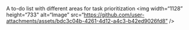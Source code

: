 A to-do list with different areas for task prioritization
<img width=“1128” height=“733" alt=“Image” src=“https://github.com/user-attachments/assets/bdc3c04b-4261-4d12-a4c3-b42ed9026fd8” />
